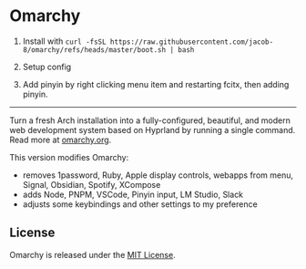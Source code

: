 # Omarchy

1. Install with `curl -fsSL https://raw.githubusercontent.com/jacob-8/omarchy/refs/heads/master/boot.sh | bash`

2. Setup config

3. Add pinyin by right clicking menu item and restarting fcitx, then adding pinyin.

------

Turn a fresh Arch installation into a fully-configured, beautiful, and modern web development system based on Hyprland by running a single command. Read more at [omarchy.org](https://omarchy.org).

This version modifies Omarchy:
- removes 1password, Ruby, Apple display controls, webapps from menu, Signal, Obsidian, Spotify, XCompose 
- adds Node, PNPM, VSCode, Pinyin input, LM Studio, Slack
- adjusts some keybindings and other settings to my preference

## License

Omarchy is released under the [MIT License](https://opensource.org/licenses/MIT).


